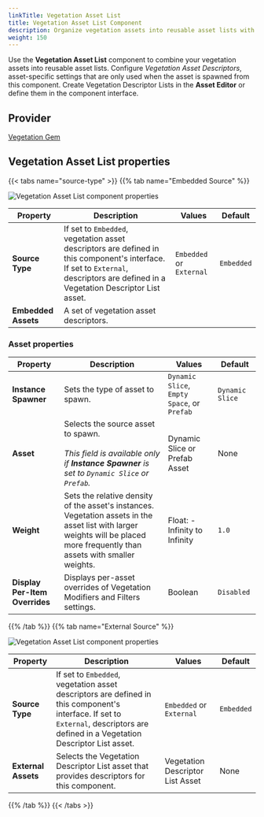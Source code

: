 ```yaml
---
linkTitle: Vegetation Asset List
title: Vegetation Asset List Component
description: Organize vegetation assets into reusable asset lists with customized weights and settings in Open 3D Engine (O3DE).
weight: 150
---
```


Use the **Vegetation Asset List** component to combine your vegetation assets into reusable asset lists.  Configure *Vegetation Asset Descriptors*, asset-specific settings that are only used when the asset is spawned from this component.  Create Vegetation Descriptor Lists in the **Asset Editor** or define them in the component interface.

## Provider

[Vegetation Gem](/docs/user-guide/gems/reference/environment/vegetation/)

## Vegetation Asset List properties

{{< tabs name="source-type" >}}
{{% tab name="Embedded Source" %}}

![Vegetation Asset List component properties](/images/user-guide/components/reference/vegetation/vegetation-asset-list-component-embedded.png)

| Property | Description | Values | Default |
|-|-|-|-|
| **Source Type** | If set to `Embedded`, vegetation asset descriptors are defined in this component's interface.  If set to `External`, descriptors are defined in a Vegetation Descriptor List asset. | `Embedded` or `External` | `Embedded` |
| **Embedded Assets** | A set of vegetation asset descriptors. |  |  |

### Asset properties

| Property | Description | Values | Default |
|-|-|-|-|
| **Instance Spawner** | Sets the type of asset to spawn. | `Dynamic Slice`, `Empty Space`, or `Prefab` | `Dynamic Slice` |
| **Asset** | Selects the source asset to spawn.<br> <br>*This field is available only if **Instance Spawner** is set to `Dynamic Slice` or `Prefab`.* | Dynamic Slice or Prefab Asset | None |
| **Weight** | Sets the relative density of the asset's instances.  Vegetation assets in the asset list with larger weights will be placed more frequently than assets with smaller weights. | Float: -Infinity to Infinity | `1.0` |
| **Display Per-Item Overrides** | Displays per-asset overrides of Vegetation Modifiers and Filters settings. | Boolean | `Disabled` |

{{% /tab %}}
{{% tab name="External Source" %}}

![Vegetation Asset List component properties](/images/user-guide/components/reference/vegetation/vegetation-asset-list-component-external.png)

| Property | Description | Values | Default |
|-|-|-|-|
| **Source Type** | If set to `Embedded`, vegetation asset descriptors are defined in this component's interface.  If set to `External`, descriptors are defined in a Vegetation Descriptor List asset. | `Embedded` or `External` | `Embedded` |
| **External Assets** | Selects the Vegetation Descriptor List asset that provides descriptors for this component. | Vegetation Descriptor List Asset | None |

{{% /tab %}}
{{< /tabs >}}
